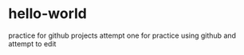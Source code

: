 # hello-world
practice for github projects
attempt one for practice using github
and attempt to edit

